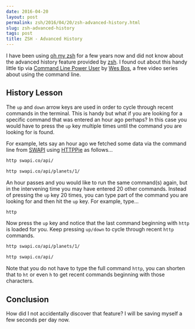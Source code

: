 ```yaml
---
date: 2016-04-20
layout: post
permalink: zsh/2016/04/20/zsh-advanced-history.html
slug: zsh-advanced-history
tags: post
title: ZSH - Advanced History
---
```


I have been using [oh my zsh](https://github.com/robbyrussell/oh-my-zsh) for a few years now and did not know about the advanced history feature provided by [zsh](https://en.wikipedia.org/wiki/Z_shell). I found out about this handy little tip via [Command Line Power User](http://commandlinepoweruser.com/) by [Wes Bos](http://wesbos.com/), a free video series about using the command line.

## History Lesson

The `up` and `down` arrow keys are used in order to cycle through recent commands in the terminal. This is handy but what if you are looking for a specific command that was entered an hour ago perhaps? In this case you would have to press the `up` key multiple times until the command you are looking for is found.

For example, lets say an hour ago we fetched some data via the command line from [SWAPI](https://swapi.co 'The Star Wars API') using [HTTPPie](https://github.com/jkbrzt/httpie) as follows...

```bash
http swapi.co/api/
```

```bash
http swapi.co/api/planets/1/
```

An hour passes and you would like to run the same command(s) again, but in the intervening time you may have entered 20 other commands. Instead of pressing the `up` key 20 times, you can type part of the command you are looking for and then hit the `up` key. For example, type...

```bash
http
```

Now press the `up` key and notice that the last command beginning with `http` is loaded for you. Keep pressing `up/down` to cycle through recent `http` commands.

```bash
http swapi.co/api/planets/1/
```

```bash
http swapi.co/api/
```

Note that you do not have to type the full command `http`, you can shorten that to `ht` or even `h` to get recent commands beginning with those characters.

## Conclusion

How did I not accidentally discover that feature? I will be saving myself a few seconds per day now.


